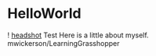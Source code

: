 # HelloWorld
! [headshot](Capture4.JPG)
Test
Here is a little about myself.
mwickerson/LearningGrasshopper
